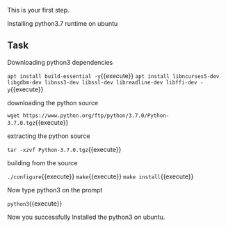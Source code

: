 This is your first step.

Installing python3.7 runtime on ubuntu
## Task

Downloading python3 dependencies

`apt install build-essential -y`{{execute}} 
`apt install libncurses5-dev libgdbm-dev libnss3-dev libssl-dev libreadline-dev libffi-dev -y`{{execute}}

downloading the python source

`wget https://www.python.org/ftp/python/3.7.0/Python-3.7.0.tgz`{{execute}}

extracting the python source

`tar -xzvf Python-3.7.0.tgz`{{execute}}

building from the source

`./configure`{{execute}}
`make`{{execute}}
`make install`{{execute}}

Now type python3 on the prompt

`python3`{{execute}}

Now you successfully Installed the python3 on ubuntu.
